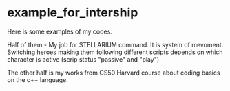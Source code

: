 # example_for_intership
Here is some examples of my codes. 

Half of them - My job for STELLARIUM command. It is system of mevoment. Switching heroes making them following different scripts depends on which character is active (scrip status "passive" and "play")

The other half is my works from CS50 Harvard course about coding basics on the c++ language. 
